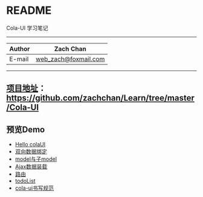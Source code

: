 ﻿README
===========================
Cola-UI 学习笔记 


****
	
|Author|Zach Chan|
|---|---
|E-mail|web_zach@foxmail.com




****

## [项目地址](https://github.com/zachchan/Learn/tree/master/Cola-UI)：https://github.com/zachchan/Learn/tree/master/Cola-UI



## 预览Demo
* [Hello colaUI](http://htmlpreview.github.com/?https://github.com/zachchan/Learn/blob/master/Cola-UI/cola-ui-01.html)
* [双向数据绑定](http://htmlpreview.github.com/?https://github.com/zachchan/Learn/blob/master/Cola-UI/cola-ui-02.html)
* [model与子model](http://htmlpreview.github.com/?https://github.com/zachchan/Learn/blob/master/Cola-UI/cola-ui-03.html)
* [Ajax数据装载](http://htmlpreview.github.com/?https://github.com/zachchan/Learn/blob/master/Cola-UI/cola-ui-04.html)
* [路由](http://htmlpreview.github.com/?https://github.com/zachchan/Learn/blob/master/Cola-UI/cola-ui-05.html)
* [todoList](http://htmlpreview.github.com/?https://github.com/zachchan/Learn/blob/master/Cola-UI/cola-ui-06.html)
* [cola-ui书写规范](https://github.com/zachchan/Learn/blob/master/Cola-UI/cola-ui-07.html)
